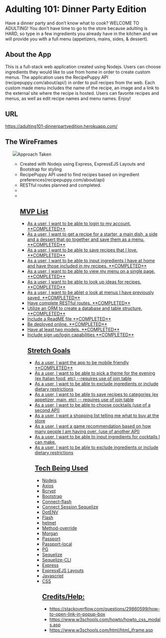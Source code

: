 # **Adulting 101: Dinner Party Edition**
<p> Have a dinner party and don’t know what to cook? WELCOME TO ADULTING! You don’t have time to go to the store because adulting is HARD, so type in a few ingredients you already have in the kitchen and we will provide you with a full menu (appetizers, mains, sides, & dessert). </p>

## About the App
<p> This is a full-stack web application created using Nodejs. Users can choose ingredients they would like to use from home in order to create custom menus. The application uses the RecipePuppy API (recipepuppy.com/about/api/) in order to pull recipes from the web. Each custom made menu includes the name of the recipe, an image and a link to the external site where the recipe is hosted. Users can favorite recipes and menus, as well as edit recipe names and menu names. Enjoy! </p>

## URL
<a>https://adulting101-dinnerpartyedition.herokuapp.com/</a>

## The WireFrames
<ul>
  <img src="adulting101/public/images/firstWireframe.jpg>
</ul>

## Approach Taken
<ul>
  <li>Created with Nodejs using Express, ExpressEJS Layouts and Bootstrap for styling</li>
  <li>RecipePuppy API used to find recipes based on ingredient preferences(recipepuppy.com/about/api)</li>
  <li>RESTful routes planned and completed.</li>
  <li>
    <a href=https://trello.com/b/sYD7njMG/p2>
  </li>
  <li>
    <a href=https://app.lucidchart.com/invitations/accept/1271ba3f-084e-4910-88c0-78c8183041ac>
  </li>

## MVP List
<ul>
  <li>As a user, I want to be able to login to my account. **COMPLETED**</li>
  <li>As a user, I want to get a recipe for a starter, a main dish, a side and a dessert that go together and save them as a menu. **COMPLETED**</li>
  <li>As a user, I want to be able to save recipes that I love. **COMPLETED**</li>
  <li>As a  user, I want to be able to input ingredients I have at home and have those included in my recipes. **COMPLETED**</li>
  <li>As a user, I want to be able to view my menu on a single page. **COMPLETED**</li>
  <li>As a user, I want to be able to look up ideas for recipes. **COMPLETED**</li>
  <li>As a user, I want to be ablet o look at menus I have previously saved. **COMPLETED**</li>
  <li>Have complete RESTful routes. **COMPLETED**</li>
  <li>Utilize an ORM to create a database and table structure. **COMPLETED**</li>
  <li>Include a ReadME file **COMPLETED**</li>
  <li>Be deployed online. **COMPLETED**</li>
  <li>Have at least two models. **COMPLETED**</li>
  <li>Include sign up/login capabilities **COMPLETED**</li>

## Stretch Goals
<ul>
  <li>As a user, I want the app to be mobile friendly **COMPLETED**</li>
  <li>As a user, I want to be able to pick a theme for the evening (ex Italian food, etc) --requires use of join table</li>
  <li>As a user, I want to be able to exclude ingredients or include dietary restrictions</li>
  <li>As a user, I want to be able to save recipes to categories (ex appetizer, main, etc) -- requires use of join table</li>
  <li>As a user, I want to be able to choose cocktails (use of a second API)</li>
  <li>As a user, I want a shopping list telling me what to buy at the store</li>
  <li>As a user, I want a game recommendation based on how many people I am having over. (use of another API)</li>
  <li>As a user, I want to be able to input ingredients for cocktails I can make.</li>
  <li>As a user, I want to be able to exclude ingredients or include dietary restrictions</li>

## Tech Being Used 
<ul>
  <li>Nodejs</li>
    <li>Axios</li>
    <li>Bcrypt</li>
    <li>Bootstrap</li>
    <li>Connect-flash</li>
    <li>Connect Session Sequelize</li>
    <li>DotENV</li>
    <li>Flash</li>
    <li>helmet</li>
    <li>Method-override</li>
    <li>Morgan</li>
    <li>Passport</li>
    <li>Passport-local</li>
    <li>PG</li>
    <li>Sequelize</li>
    <li>Sequelize-CLI</li>
  <li>Express</li>
  <li>ExpressEJS Layouts</li>
  <li>Javascript</li>
  <li>CSS</li>


## Credits/Help:
<ul>
  <li>https://stackoverflow.com/questions/29860599/how-to-open-link-in-popup-box</li>
<li>https://www.w3schools.com/howto/howto_css_modals.asp</li>
<li>https://www.w3schools.com/html/html_iframe.asp</li>
